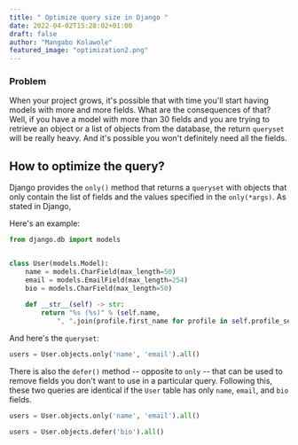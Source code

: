 ```yaml
---
title: " Optimize query size in Django "
date: 2022-04-02T15:28:02+01:00
draft: false
author: "Mangabo Kolawole"
featured_image: "optimization2.png"
---
```


### Problem

When your project grows, it's possible that with time you'll start having models with more and more fields. 
What are the consequences of that? Well, if you have a model with more than 30 fields and you are trying to retrieve an object or a list of objects from the database, the return `queryset` will be really heavy. 
And it's possible you won't definitely need all the fields. 

## How to optimize the query?

Django provides the `only()` method that returns a `queryset` with objects that only contain the list of fields and the values specified in the `only(*args)`.
As stated in Django, 

Here's an example: 

```python
from django.db import models


class User(models.Model):
    name = models.CharField(max_length=50)
    email = models.EmailField(max_length=254)
    bio = models.CharField(max_length=50)
    
    def __str__(self) -> str:
        return "%s (%s)" % (self.name,
            ", ".join(profile.first_name for profile in self.profile_set.all()))
```
And here's the `queryset`:
```python
users = User.objects.only('name', 'email').all()
```

There is also the `defer()` method -- opposite to `only` -- that can be used to remove fields you don't want to use in a particular query. 
Following this, these two queries are identical if the `User` table has only `name`, `email`, and `bio` fields.

```python
users = User.objects.only('name', 'email').all()

users = User.objects.defer('bio').all()
```
